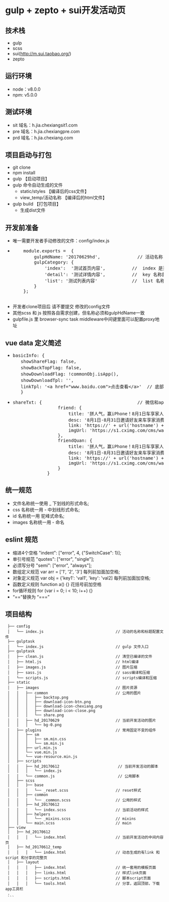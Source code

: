# gulp + zepto + sui开发活动页

## 技术栈
  * gulp
  * scss
  * sui(http://m.sui.taobao.org/) 
  * zepto

## 运行环境
  * node：v8.0.0
  * npm:  v5.0.0

## 测试环境
  * sit 域名：h.jia.chexiangsit1.com
  * pre 域名：h.jia.chexiangpre.com
  * prd 域名：h.jia.chexiang.com

## 项目启动与打包
  * git clone
  * npm install
  * gulp 【启动项目】
  * gulp 命令自动生成的文件
     * static/styles 【编译后的css文件】
     * view_temp/活动名称   【编译后的html文件】
  * gulp build 【打包项目】
     * 生成dist文件

## 开发前准备
  * 唯一需要开发者手动修改的文件：config/index.js
  * <pre>
        module.exports =  {
            gulpHdName: '20170629hd',              // 活动名称
            gulpCategory: {
                'index':  '测试首页内容',          //  index 是页面的名称， 活动标题 是 idnex.html 的title, value是标题
                'detail': '测试详情内容',          //  key 名称就是新建的页面名称  detail => detail.html
                'list': '测试列表内容'             //  list 名称就是新建的页面名称  list => list.html
            }
        };
     </pre> 
  * 开发者clone项目后 请不要提交 修改的config文件 
  * 其他scss 和 js 按照各自需求创建，但名称必须和gulpHdName一致
  * gulpfile.js 里 browser-sync task middleware中间键里面可以配置proxy地址
   
## vue data 定义简述
  *  <pre>basicInfo: {
        showShareFlag: false,                                        // 是否显示分享浮动按钮
        showBackTopFlag: false,                                      // 是否显示返回顶部按钮
        showDownloadFlag: !commonObj.isApp(),                        // 是否显示底部下载
        showDownloadTpl: '',                                         // 底部下载栏的中间文案模板（默认是“下载车享家app，了解更多养车秘诀”）
        linkTpl: '&lt;a href="www.baidu.com"&gt;点击查看&lt;/a&gt;'  // 底部下载文案和跳转路径（默认是立即下载）
        }</pre> 
  * <pre>shareTxt: {                                    // 微信和app分享
                     friend: {
                         title: '拼人气，赢iPhone！8月1日车享家人气挑战即将开赛，这个盛夏的人气之星会是你么？！',
                         desc: '8月1日-8月31日邀请好友来车享家消费，将有机会赢取iPhone6s、iPad mini4、免费保养，戳我查看活动规则。',
                         link: 'https://' + url('hostname') + url('path'),
                         imgUrl: 'https://s1.cximg.com/cms/wap/resource/chexiangjiaM/active/notice/20170717hd/index/share.png?v=1'
                     },
                     friendQuan: {
                         title: '拼人气，赢iPhone！8月1日车享家人气挑战即将开赛，这个盛夏的人气之星会是你么？！',
                         desc: '8月1日-8月31日邀请好友来车享家消费，将有机会赢取iPhone6s、iPad mini4、免费保养，戳我查看活动规则。',
                         link: 'https://' + url('hostname') + url('path'),
                         imgUrl: 'https://s1.cximg.com/cms/wap/resource/chexiangjiaM/active/notice/20170717hd/index/share.png?v=1'
                     }
                 }</pre>    
     
## 统一规范 
  * 文件名称统一使用 _ 下划线的形式命名;
  * css 名称统一用 - 中划线形式命名;
  * id  名称统一用 驼峰式命名;
  * images 名称统一用 - 命名
  
## eslint 规范
  * 缩进4个空格 "indent": ["error", 4, {"SwitchCase": 1}];
  * 单引号规范  "quotes": ["error", "single"];
  * 必须写分号  "semi": ["error", "always"];
  * 数组定义规范 var arr = ['1', '2', '3'] 每列前加面加空格;
  * 对象定义规范 var obj = {'key1': 'val1', 'key': 'val2] 每列前加面加空格;
  * 函数定义规则 function a() {}  花括号前加空格
  * for循环规则  for (var i = 0; i < 10; i++) {}
  * “==”替换为 “===”        
     
## 项目结构
   ```.
    ├── config    
    │   └── index.js                                // 活动的名称和标题配置文件
    ├── gulptask    
    │   └── index.js                                // gulp 文件入口
    ├── gulptask                                         
    │   ├── clean.js                                // 清空已编译的文件
    │   ├── html.js                                 // html编译
    │   ├── images.js                               // 图片压缩
    │   ├── sass.js                                 // sass编译和压缩
    │   └── scripts.js                              // scripts编译和压缩
    ├── static                                          
    │   ├── images                                  // 图片资源
    │   │   ├── common                              // 公用的图片                        
    │   │   │   ├── backtop.png 
    │   │   │   ├── download-icon-btn.png
    │   │   │   ├── download-icon-chexiang.png
    │   │   │   ├── download-icon-close.png
    │   │   │   └── share.png
    │   │   ├── hd_20170629                         // 当前开发活动的图片
    │   │   │   └── bg-0.png
    │   ├── plugins                                 // 常用固定不变的组件
    │   │   ├── sm                                  
    │   │   │   ├── sm.min.css
    │   │   │   └── sm.min.js
    │   │   ├── url.min.js
    │   │   └── vue.min.js
    │   │   └── vue-resource.min.js
    │   ├── scripts                                 
    │   │   ├── hd_20170612                          // 当前开发活动的脚本
    │   │   │   └── index.js                        
    │   │   └── common.js                            // 公用脚本
    │   ├── scss
    │   │   ├── base
    │   │   │   └── _reset.scss                     // reset样式  
    │   │   ├── common                                           
    │   │   │   └── _common.scss                    // 公用的样式
    │   │   ├── hd_20170612                                      
    │   │   │   └── index.scss                      // 当前活动的样式                           
    │   │   ├── helpers                                               
    │   │   │   └── _mixins.scss                    // mixins                      
    │   │   └── main.scss                           // main 
    ├── view
    │   ├── hd_20170612                             
    │   │   │   └── index.html                      // 当前开发活动的中间内容页
    │   ├── hd_20170612_temp                       
    │   │   │   └── index.html                      // 动态生成的有link 和script 和分享的完整页
    │   ├── layout                                  
    │   │   │   ├── index.html                      // 统一套用的模板页面
    │   │   │   ├── links.html                      // 样式link页面  
    │   │   │   ├── scripts.html                    // 脚本script页面
    │   │   │   └── tools.html                      // 分享，返回顶部，下载app工具栏   
    .
    ```

